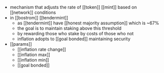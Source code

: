 - mechanism that adjusts the rate of [[token]] [[mint]] based on [[network]] conditions
- in [[bostrom]] [[tendermint]]
	- as [[tendermint]] have [[honest majority assumption]] which is ~67%
	- the goal is to maintain staking above this threshold
	- by rewarding those who stake by costs of those who not
	- inflation adopts to [[goal bonded]] maintaining security
- [[params]]
	- [[inflation rate change]]
	- [[inflation max]]
	- [[inflation min]]
	- [[goal bonded]]